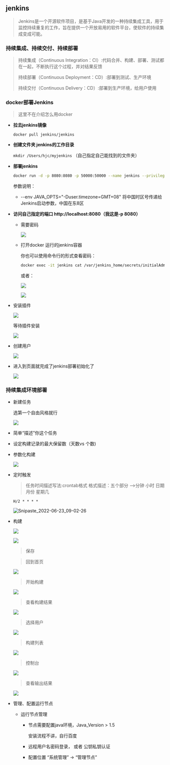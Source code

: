 ## jenkins

> Jenkins是一个开源软件项目，是基于Java开发的一种持续集成工具，用于监控持续重复的工作，旨在提供一个开放易用的软件平台，使软件的持续集成变成可能。

### 持续集成、持续交付、持续部署

> 持续集成（Continuous Integration：CI）:代码合并、构建、部署、测试都在一起，不断执行这个过程，并对结果反馈
>
> 持续部署（Continuous Deployment：CD）:部署到测试、生产环境
>
> 持续交付（Continuous Delivery：CD）:部署到生产环境，给用户使用

### docker部署Jenkins

> 这里不在介绍怎么用docker

- **拉去jenkins镜像**

  ```
  docker pull jenkins/jenkins
  ```

- **创建文件夹 jenkins的工作目录**

  `mkdir /Users/hjc/myjenkins` （自己指定自己能找到的文件夹）

- **部署jenkins**

  ```bash
  docker run -d -p 8080:8080 -p 50000:50000 --name jenkins --privileged=true -v /Users/hjc/myjenkins:/var/jenkins_home --env JAVA_OPTS="-Duser.timezone=GMT+08" 
  ```

  参数说明：

  - --env JAVA_OPTS="-Duser.timezone=GMT+08"   将中国时区号传递给Jenkins启动参数，中国在东8区

- **访问自己指定的端口 http://localhost:8080（我这是-p 8080）**

  - 需要密码

    ![](./public/Snipaste_2022-06-23_08-29-18.png)

  - 打开docker 运行的jenkins容器

    你也可以使用命令行的形式查看密码：

    ```bash
    docker exec -it jenkins cat /var/jenkins_home/secrets/initialAdminPassword
    ```

    或者：

    ![](./public/Snipaste_2022-06-23_08-31-36.png)

    ![](./public/Snipaste_2022-06-23_08-32-04.png)

- 安装插件

  ![](./public/Snipaste_2022-06-23_08-33-46.png)

  等待插件安装

  ![](./public/Snipaste_2022-06-23_08-34-53.png)

- 创建用户

  ![](./public/Snipaste_2022-06-23_08-40-36.png)

- 进入到页面就完成了jenkins部署初始化了

  ![](./public/Snipaste_2022-06-23_08-42-51.png)



### 持续集成环境部署

- 新建任务

  选第一个自由风格就行

  ![](./public/Snipaste_2022-06-23_08-54-45.png)

- 简单“描述”你这个任务

- 设定构建记录的最大保留数（天数vs 个数)

- 参数化构建

  ![](./public/Snipaste_2022-06-23_09-00-02.png)

- 定时触发

  > 任务时间描述写法:crontab格式
  > 格式描述：五个部分 -->分钟 小时 日期 月份 星期几

  ```
  H/2 * * * *
  ```

  ![Snipaste_2022-06-23_09-02-26](./public/Snipaste_2022-06-23_09-02-26.png)

- 构建

  ![](./public/Snipaste_2022-06-23_09-04-08.png)

  ![](./public/Snipaste_2022-06-23_09-05-30.png)

  

  > 保存

  > 回到首页

  ![](./public/Snipaste_2022-06-23_09-25-38.png)

  > 开始构建

  ![](./public/Snipaste_2022-06-23_09-25-45.png)

  > 查看构建结果

  ![](./public/Snipaste_2022-06-23_09-27-02.png)

  > 选择用户

  ![](./public/Snipaste_2022-06-23_09-27-15.png)

  > 构建列表

  ![](./public/Snipaste_2022-06-23_09-27-27.png)

  > 控制台

  ![](./public/Snipaste_2022-06-23_09-27-40.png)

  > 查看输出结果

  ![](./public/Snipaste_2022-06-23_09-27-49.png)

- 管理、配置运行节点

  - 运行节点管理

    - 节点需要配置java环境，Java_Version > 1.5

      安装流程不讲，自行百度

    - 远程用户名密码登录， 或者 公钥私钥认证

    - 配置位置 “系统管理” -> “管理节点”